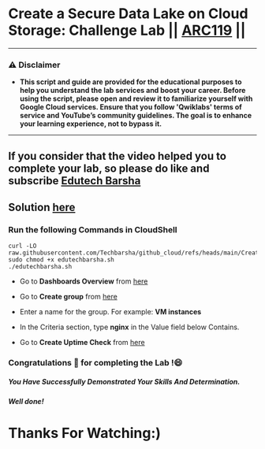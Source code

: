 # Create a Secure Data Lake on Cloud Storage: Challenge Lab || [ARC119](https://www.cloudskillsboost.google/catalog_lab/5632) ||
---
### ⚠️ Disclaimer
- **This script and guide are provided for  the educational purposes to help you understand the lab services and boost your career. Before using the script, please open and review it to familiarize yourself with Google Cloud services. Ensure that you follow 'Qwiklabs' terms of service and YouTube’s community guidelines. The goal is to enhance your learning experience, not to bypass it.**
---

## If you consider that the video helped you to complete your lab, so please do like and subscribe [Edutech Barsha](https://www.youtube.com/@edutechbarsha)
## Solution [here](https://youtu.be/ZpeiPebilvQ)

### Run the following Commands in CloudShell

```
curl -LO raw.githubusercontent.com/Techbarsha/github_cloud/refs/heads/main/Create%20a%20Secure%20Data%20Lake%20on%20Cloud%20Storage%3A%20Challenge%20Lab/edutechbarsha.sh
sudo chmod +x edutechbarsha.sh
./edutechbarsha.sh
```
- Go to **Dashboards Overview** from [here](https://console.cloud.google.com/monitoring/dashboards?)

- Go to **Create group** from [here](https://console.cloud.google.com/monitoring/groups/create?)

- Enter a name for the group. For example: **VM instances**

- In the Criteria section, type **nginx** in the Value field below Contains.

- Go to **Create Uptime Check** from [here](https://console.cloud.google.com/monitoring/uptime/create?)

  
### Congratulations 🎉 for completing the Lab !😄

##### *You Have Successfully Demonstrated Your Skills And Determination.*

#### *Well done!*

# Thanks For Watching:)
